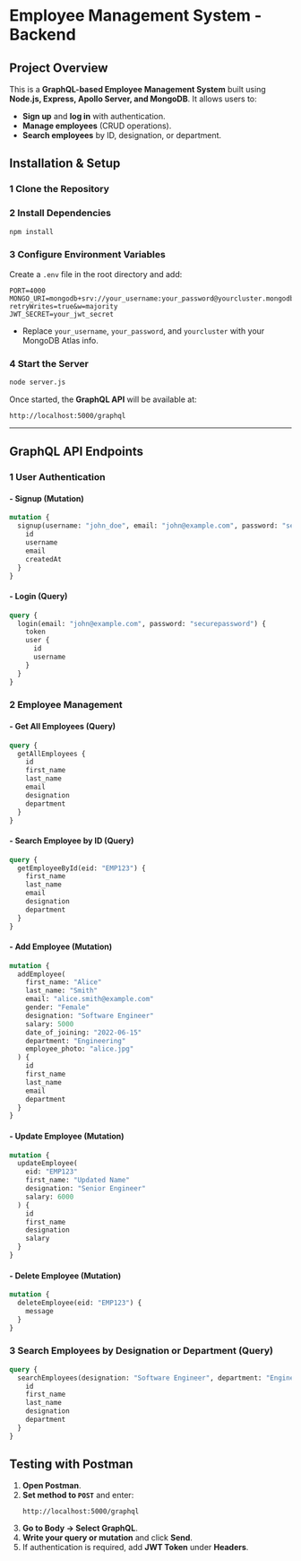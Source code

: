 # Employee Management System - Backend

## Project Overview
This is a **GraphQL-based Employee Management System** built using **Node.js, Express, Apollo Server, and MongoDB**. It allows users to:
- **Sign up** and **log in** with authentication.
- **Manage employees** (CRUD operations).
- **Search employees** by ID, designation, or department.

## Installation & Setup
### 1 Clone the Repository

### 2 Install Dependencies
```sh
npm install
```

### 3 Configure Environment Variables
Create a `.env` file in the root directory and add:
```env
PORT=4000
MONGO_URI=mongodb+srv://your_username:your_password@yourcluster.mongodb.net/comp3133__101066725_assigment1?retryWrites=true&w=majority
JWT_SECRET=your_jwt_secret
```
- Replace `your_username`, `your_password`, and `yourcluster` with your MongoDB Atlas info.

### 4 Start the Server
```sh
node server.js
```
Once started, the **GraphQL API** will be available at:
```
http://localhost:5000/graphql
```

---

## GraphQL API Endpoints
### 1 **User Authentication**
#### - **Signup (Mutation)**
```graphql
mutation {
  signup(username: "john_doe", email: "john@example.com", password: "securepassword") {
    id
    username
    email
    createdAt
  }
}
```

#### - **Login (Query)**
```graphql
query {
  login(email: "john@example.com", password: "securepassword") {
    token
    user {
      id
      username
    }
  }
}
```

### 2 **Employee Management**
#### - **Get All Employees (Query)**
```graphql
query {
  getAllEmployees {
    id
    first_name
    last_name
    email
    designation
    department
  }
}
```

#### - **Search Employee by ID (Query)**
```graphql
query {
  getEmployeeById(eid: "EMP123") {
    first_name
    last_name
    email
    designation
    department
  }
}
```

#### - **Add Employee (Mutation)**
```graphql
mutation {
  addEmployee(
    first_name: "Alice"
    last_name: "Smith"
    email: "alice.smith@example.com"
    gender: "Female"
    designation: "Software Engineer"
    salary: 5000
    date_of_joining: "2022-06-15"
    department: "Engineering"
    employee_photo: "alice.jpg"
  ) {
    id
    first_name
    last_name
    email
    department
  }
}
```

#### - **Update Employee (Mutation)**
```graphql
mutation {
  updateEmployee(
    eid: "EMP123"
    first_name: "Updated Name"
    designation: "Senior Engineer"
    salary: 6000
  ) {
    id
    first_name
    designation
    salary
  }
}
```

#### - **Delete Employee (Mutation)**
```graphql
mutation {
  deleteEmployee(eid: "EMP123") {
    message
  }
}
```

### 3 **Search Employees by Designation or Department (Query)**
```graphql
query {
  searchEmployees(designation: "Software Engineer", department: "Engineering") {
    id
    first_name
    last_name
    designation
    department
  }
}
```

## Testing with Postman
1. **Open Postman**.
2. **Set method to `POST`** and enter:
   ```
   http://localhost:5000/graphql
   ```
3. **Go to Body → Select GraphQL**.
4. **Write your query or mutation** and click **Send**.
5. If authentication is required, add **JWT Token** under **Headers**.
